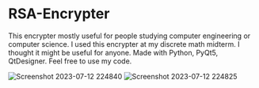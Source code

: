 # RSA-Encrypter
This encrypter mostly useful for people studying computer engineering or computer science. I used this encrypter at my discrete math midterm. I thought it might be useful for anyone. Made with Python, PyQt5, QtDesigner. Feel free to use my code.

![Screenshot 2023-07-12 224840](https://github.com/Metrohan/RSA-Encrypter/assets/54481595/49431429-1e63-420d-a1fd-3e6a4c5a1a94)
![Screenshot 2023-07-12 224825](https://github.com/Metrohan/RSA-Encrypter/assets/54481595/789fa803-330f-416a-828a-56fb4e41ac2a)
